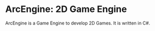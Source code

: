 ArcEngine: 2D Game Engine
==========

ArcEngine is a Game Engine to develop 2D Games. It is written in C#.
